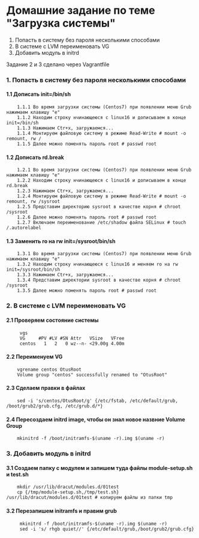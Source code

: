 # Домашние задание по теме "Загрузка системы"

1. Попасть в систему без пароля несколькими способами
2. В системе с LVM переименовать VG
3. Добавить модуль в initrd

Задание 2 и 3 сделано через Vagrantfile


### 1.  Попасть в систему без пароля несколькими способами

####    1.1 Дописать init=/bin/sh
        1.1.1 Во время загрузки системы (Centos7) при появлении меню Grub нажимаем клавишу "e"
        1.1.2 Находим строку нчинающеюся с linux16 и дописываем в конце init=/bin/sh
        1.1.3 Нажимаем Ctr+x, загружаемся... 
        1.1.4 Монтируем файловую систему в режиме Read-Write # mount -o remount, rw /
        1.1.5 Далее можно поменять пароль root # passwd root

####    1.2 Дописать rd.break
        1.2.1 Во время загрузки системы (Centos7) при появлении меню Grub нажимаем клавишу "e"
        1.2.2 Находим строку нчинающеюся с linux16 и дописываем в конце rd.break
        1.2.3 Нажимаем Ctr+x, загружаемся...
        1.2.4 Монтируем файловую систему в режиме Read-Write # mount -o remount, rw /sysroot
        1.2.5 Представим директорию sysroot в качестве корня # chroot /sysroot
        1.2.6 Далее можно поменять пароль root # passwd root
        1.2.7 Включаем переименование /etc/shadow файла SELinux # touch /.autorelabel


####    1.3 Заменить ro на rw init=/sysroot/bin/sh
        1.3.1 Во время загрузки системы (Centos7) при появлении меню Grub нажимаем клавишу "e"
        1.3.2 Находим строку нчинающеюся с linux16 и меняем ro на rw init=/sysroot/bin/sh
        1.3.3 Нажимаем Ctr+x, загружаемся...
        1.3.4 Представим директории sysroot в качестве корня # chroot /sysroot
        1.3.5 Далее можно поменять пароль root # passwd root
 
### 2.  В системе с LVM переименовать VG
        
####    2.1 Проверяем состояние системы # 

         vgs
         VG     #PV #LV #SN Attr   VSize   VFree
         centos   1   2   0 wz--n- <29.00g 4.00m
        
####    2.2 Переименуем VG 
     
        vgrename centos OtusRoot
        Volume group "centos" successfully renamed to "OtusRoot"
        
####    2.3 Сделаем правки в файлах

        sed -i 's/centos/OtusRoot/g' {/etc/fstab, /etc/default/grub, /boot/grub2/grub.cfg, /etc/grub.d/*}

####    2.4 Пересоздаем initrd image, чтобы он знал новое назвние Volume Group #
        
        mkinitrd -f /boot/initramfs-$(uname -r).img $(uname -r)

### 3.  Добавить модуль в initrd

####    3.1 Создаем папку с модулем и запишем туда файлы module-setup.sh и test.sh
        
        mkdir /usr/lib/dracut/modules.d/01test
        cp {/tmp/module-setup.sh,/tmp/test.sh} /usr/lib/dracut/modules.d/01test # копируем файлы из папки tmp

####    3.2 Перезапишем initramfs и правим grub

         mkinitrd -f /boot/initramfs-$(uname -r).img $(uname -r)
         sed -i 's/ rhgb quiet//' {/etc/default/grub,/boot/grub2/grub.cfg}

        

    
